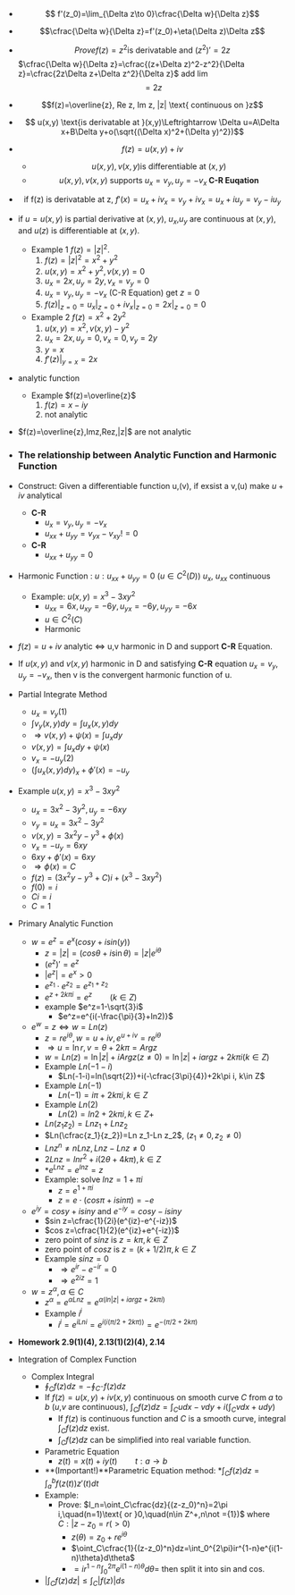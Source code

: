 + $$ f'(z_0)=\lim_{\Delta z\to 0}\cfrac{\Delta w}{\Delta z}$$
+ $$\cfrac{\Delta w}{\Delta z}=f'(z_0)+\eta(\Delta z)\Delta z$$
+ $$Prove  f(z)=z^2 \text{is derivatable and } (z^2)'=2z$$
    $\cfrac{\Delta w}{\Delta z}=\cfrac{(z+\Delta z)^2-z^2}{\Delta z}=\cfrac{2z\Delta z+\Delta z^2}{\Delta z}$
    add lim
    $$=2z$$

+ $$f(z)=\overline{z}, Re z, Im z, |z| \text{ continuous on }z$$
+ $$ u(x,y) \text{is derivatable at }(x,y)\Leftrightarrow \Delta u=A\Delta x+B\Delta y+o(\sqrt{(\Delta x)^2+(\Delta y)^2})$$ 
+ $$f(z)=u(x,y)+iv$$
    + $$u(x,y),v(x,y) \text{is differentiable at }(x,y)$$
    + $$u(x,y), v(x,y) \text{ supports } u_x=v_y, u_y=-v_x\textbf{  C-R Euqation}$$
+ $$\text{if f(z) is derivatable at z, }f'(x)=u_x+iv_x=v_y+iv_x=u_x+iu_y=v_y-iu_y$$
+ if $u=u(x,y)$ is partial derivative at $(x,y)$, $u_x$,$u_y$ are continuous at $(x,y)$, and $u(z)$ is differentiable at $(x,y)$.
    + Example 1 $f(z)=|z|^2$.
        1. $f(z)=|z|^2=x^2+y^2$
        2. $u(x,y)=x^2+y^2, v(x,y)=0$
        3. $u_x=2x,u_y=2y,v_x=v_y=0$ 
        4. $u_x=v_y,u_y=-v_x$ (C-R Equation) get $z=0$
        5. $f(z)|_{z=0}=u_x|_{z=0}+iv_x|_{z=0}=2x|_{z=0}=0$
    + Example 2 $f(z)=x^2+2y^2$
        1. $u(x,y)=x^2, v(x,y)-y^2$
        2. $u_x=2x,u_y=0,v_x=0,v_y=2y$
        3. $y=x$
        4. $f'(z)|_{y=x}=2x$
+ analytic function
    + Example $f(z)=\overline{z}$
        1. $f(z)=x-iy$
        2. not analytic
+ $f(z)=\overline{z},Imz,Rez,|z|$ are not analytic
+ ### The relationship between Analytic Function and Harmonic Function 
+ Construct: Given a differentiable function u,(v), if exsist a v,(u) make $u+iv$ analytical
    + **C-R**   
        + $u_x=v_y, u_y=-v_x$
        + $u_{xx}+u_{yy}=v_{yx}-v_{xy}!=0$
    + **C-R**
        + $u_{xx}+u_{yy}=0$
+ Harmonic Function : $u: u_{xx}+u_{yy}=0$ ($u\in C^2(D)$) $u_x$, $u_{xx}$ continuous
    + Example: $u(x,y)=x^3-3xy^2$
        +  $u_{xx}=6x, u_{xy}=-6y, u_{yx}=-6y, u_{yy}=-6x$
        + $u\in C^2(C)$
        + Harmonic
+ $f(z)=u+iv$ analytic $\Leftrightarrow$ u,v harmonic in D and support **C-R** Equation.
+ If $u(x,y)$ and  $v(x,y)$ harmonic in D and satisfying **C-R** equation $u_x=v_y$, $u_y=-v_x$, then v is the convergent harmonic function of u.
+ Partial Integrate Method
    + $u_x=v_y (1)$
    + $\int v_y(x,y)dy=\int u_x(x,y)dy$
    + $\Rightarrow v(x,y)+\psi (x)=\int u_x dy$
    + $v(x,y)=\int u_x dy+\psi (x)$
    + $v_x=-u_y (2)$
    + $(\int u_x(x,y) dy)_x+\phi '(x)=-u_y$
+ Example $u(x,y)=x^3-3xy^2$
    + $u_x=3x^2-3y^2, u_y=-6xy$
    + $v_y=u_x=3x^2-3y^2$
    + $v(x,y)=3x^2y-y^3+\phi (x)$
    + $v_x=-u_y=6xy$
    + $6xy+\phi'(x)=6xy$
    + $\Rightarrow \phi(x)=C$
    + $f(z)=(3x^2y-y^3+C)i+(x^3-3xy^2)$
    + $f(0)=i$
    + $Ci=i$
    + $C=1$
+ Primary Analytic Function
    + $w=e^z=e^x(cos y+i sin(y))$
        + $z=|z|=(cos \theta +i\sin\theta)=|z|e^{i\theta}$
        + $(e^z)'=e^z$
        + $|e^z|=e^x>0$
        + $e^{z_1}\cdot e^{z_2}=e^{z_1+z_2}$
        + $e^{z+2k\pi i}=e^z\qquad (k\in Z)$
        + example $e^z=1-\sqrt{3}i$
            + $e^z=e^{i(-\frac{\pi}{3}+ln2)}$ 
    + $e^w=z\Leftrightarrow w=Ln(z)$
        + $z=re^{i\theta}, w=u+iv,e^{u+iv}=re^{i\theta}$
        + $\Rightarrow u=\ln r, v=\theta+2k\pi =Arg z$
        + $w=Ln(z)=\ln |z|+i Arg z(z\not = 0)=\ln|z|+i argz+2k\pi i (k\in Z)$
        + Example $Ln(-1-i)$
            + $Ln(-1-i)=ln(\sqrt{2})+i(-\cfrac{3\pi}{4})+2k\pi i, k\in Z$
        + Example $Ln(-1)$
            + $Ln(-1)=i\pi+2k\pi i, k\in Z$
        + Example $Ln(2)$
            + $Ln(2)=ln2+2k\pi i, k\in Z$+ 
        + $Ln(z_1z_2)=Lnz_1+Lnz_2$
        + $Ln(\cfrac{z_1}{z_2})=Ln z_1-Ln z_2$, ($z_1\not ={0}, z_2\not ={0}$)
        + $Ln z^n\not ={nLnz}, Lnz-Lnz\not ={0}$
        + $2Ln z= ln r^2+i (2\theta +4k\pi), k\in Z$ 
        + *$e^{Lnz}=e^{lnz}=z$
        + Example: solve $lnz=1+\pi i$
            + $z=e^{1+\pi i}$
            + $z=e\cdot(cos \pi + isin \pi)=-e$
    + $e^{iy}=cosy+isiny$ and $e^{-iy}=cosy-isiny$
        + $sin z=\cfrac{1}{2i}(e^{iz}-e^{-iz})$
        + $cos z=\cfrac{1}{2}(e^{iz}+e^{-iz})$
        + zero point of $sin z$ is $z=k\pi, k\in Z$
        + zero point of $cos z$ is $z=(k+1/2)\pi, k\in Z$
        + Example $sinz=0$
            + $\Rightarrow e^{ir}-e^{-ir}=0$
            + $\Rightarrow e^{2iz}=1$
    + $w=z^\alpha, \alpha \in C$
        + $z^\alpha=e^{\alpha Lnz}=e^{\alpha (ln|z|+iargz+2k\pi i)}$
        + Example $i^i$
            + $i^i=e^{iLni}=e^{i(i(\pi/2+2k\pi ))}=e^{-(\pi /2+2k\pi)}$
+ **Homework 2.9(1)(4), 2.13(1)(2)(4), 2.14**

+ Integration of Complex Function
    + Complex Integral
        + $\oint_Cf(z)dz=-\oint_{C^{-}}f(z)dz$
        + If $f(z)=u(x,y)+iv(x,y)$ continuous on smooth curve $C$ from $a$ to $b$ ($u$,$v$ are continuous), $\int_C f(z)dz=\int_C udx-vdy+i(\int_C vdx+udy)$  
            + If $f(z)$ is continuous function and $C$ is a smooth curve, integral $\int_Cf(z)dz$ exist.
            + $\int_Cf(z)dz$ can be simplified into real variable function.
        + Parametric Equation
            + $z(t)=x(t)+iy(t)\qquad t: a\rightarrow b$ 
        + **(Important!)**Parametric Equation method: *$\int_Cf(z)dz=\int_a^bf(z(t))z'(t)dt$
        + Example:
            + Prove: $I_n=\oint_C\cfrac{dz}{(z-z_0)^n}=2\pi i,\quad(n=1)\text{ or }0,\quad(n\in Z^+,n\not ={1})$ where $C:|z-z_0=r(>0)$
                + $z(\theta)=z_0+re^{i\theta}$
                + $\oint_C\cfrac{1}{(z-z_0)^n}dz=\int_0^{2\pi}ir^{1-n}e^{i(1-n)\theta}d\theta$
                + $=ir^{1-n}\int_0^{2\pi}e^{i(1-n)\theta}d\theta=$ then split it into sin and cos.
        + $|\int_Cf(z)dz|\leqslant\int_C|f(z)|ds$


